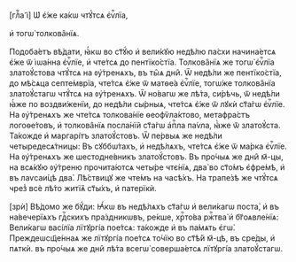 [глⷡ҇а і҃] Ѡ҆ є҆́же ка́кѡ чтꙋ́тсѧ є҆ѵⷢ҇лїа,

и҆ тогѡ̀ толкова̑нїѧ.

Подоба́етъ вѣ́дати, ꙗ҆́кѡ во ст҃ꙋ́ю и҆ вели́кꙋю недѣ́лю па́схи начина́етсѧ
є҆́же ѿ і҆ѡа́нна є҆ѵⷢ҇лїе, и҆ чте́тсѧ до пентїко́стїа. Толкова̑нїѧ же тогѡ̀
є҆ѵⷢ҇лїа златоꙋ́стова чтꙋ́тсѧ на ᲂу҆́тренѧхъ, въ ты̑ѧ дни̑. Ѿ недѣ́ли же
пентїко́стїа, до мѣ́сѧца септе́мврїа, чте́тсѧ є҆́же ѿ матѳе́а є҆ѵⷢ҇лїе, тогѡ́же
толкова̑нїа златоꙋ́стагѡ чтꙋ́тсѧ на ᲂу҆́тренѧхъ. Ѿ но́вагѡ же лѣ́та, си́рѣчь, ѿ
недѣ́ли ꙗ҆́же по воздви́женїи, до недѣ́ли сы́рныѧ, чте́тсѧ є҆́же ѿ лꙋкѝ ст҃а́гѡ
є҆ѵⷢ҇лїе. На ᲂу҆́тренѧхъ же чте́тсѧ толкова́нїе ѳеофѷла́ктово, метафра́стъ
логоѳе́товъ, и҆ толкова̑нїѧ посла́нїй ст҃а́гѡ а҆пⷭ҇ла па́ѵла, ꙗ҆̀же ѿ
златоꙋ́ста. Та́кожде и҆ маргарі́тъ златоꙋ́стовъ. Ѿ пе́рвыѧ же недѣ́ли
четыредесѧ́тницы: Въ сꙋббѡ́тахъ, и҆ недѣ́лѧхъ, чте́тсѧ є҆́же ѿ ма́рка є҆ѵⷢ҇лїе.
На ᲂу҆́тренѧхъ же шестодне́вникъ златоꙋ́стовъ. Въ про́чыѧ же дни̑ м҃-цы, на
всѧ́кꙋю ᲂу҆́треню прочита́ютсѧ четы́ре чтє́нїѧ, два̀ во ст҃о́мъ є҆фре́мѣ, и҆ въ
лаѵсаи́цѣ два̀. Лѣ́ствицꙋ же чте́мъ на часѣ́хъ. На трапе́зѣ же чтꙋ́тсѧ чрез̾ всѐ
лѣ́то житїѧ̑ ст҃ы́хъ, и҆ патерїкѝ.

[зрѝ] Вѣ́домо же бꙋ́ди: Ꙗ҆́кѡ въ недѣ́лѧхъ ст҃а́гѡ и҆ вели́кагѡ поста̀, и҆ въ
на́вечерїѧхъ гдⷭ҇скихъ пра́здникѡвъ, ре́кше, хрⷭ҇то́ва ржⷭ҇тва̀ и҆ бг҃оѧвле́нїѧ:
Вели́кагѡ васі́лїа лїтꙋргі́а пое́тсѧ: та́кожде и҆ въ па́мѧть є҆гѡ̀.
Преждеѡсщ҃е́ннаѧ же лїтꙋргі́а пое́тсѧ то́чїю во ст҃ѣ́й м҃-цѣ, въ сре́ды, и҆
пѧткѝ. въ про́чыѧ же дни̑ лѣ́та всегѡ̀ соверша́етсѧ лїтꙋргі́а златоꙋ́стагѡ.

